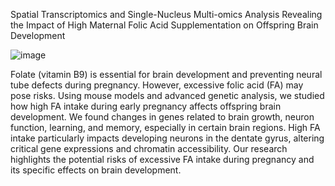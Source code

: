 Spatial Transcriptomics and Single-Nucleus Multi-omics Analysis Revealing the Impact of High Maternal Folic Acid Supplementation on Offspring Brain Development 

![image](https://github.com/user-attachments/assets/339066d4-1d6d-4880-b10b-71b3c64e8bc6)


Folate (vitamin B9) is essential for brain development and preventing neural tube defects during pregnancy. However, excessive folic acid (FA) may pose risks. Using mouse models and advanced genetic analysis, we studied how high FA intake during early pregnancy affects offspring brain development. We found changes in genes related to brain growth, neuron function, learning, and memory, especially in certain brain regions. High FA intake particularly impacts developing neurons in the dentate gyrus, altering critical gene expressions and chromatin accessibility. Our research highlights the potential risks of excessive FA intake during pregnancy and its specific effects on brain development.

